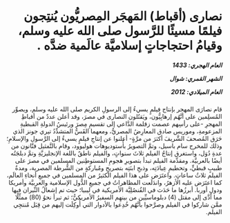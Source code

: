 <h1 dir="rtl">نصارى (أقباط) المَهجَر المِصريُّون يُنتِجون فيلمًا مسيئًا للرَّسول صلى الله عليه وسلم، وقيامُ احتجاجاتٍ إسلاميَّة عالَمية ضدَّه .</h1>

<h5 dir="rtl">العام الهجري:  1433

الشهر القمري: شوال

العام الميلادي: 2012</h5>

<p dir="rtl">قام نصارَى المهجر بإنتاج فيلمٍ يسيءُ إلى الرسولِ الكريم صلى الله عليه وسلم، ويصوِّر المُسلِمين على أنَّهُم إرهابِيُّون، ويَقتُلون النصارى في مصرَ، وقد أعلن عددٌ من أقباطِ المهجرِ -على رأسِهم عصمت زقلمة الدَّاعي إلى تقسيمِ مِصرَ ورئيسُ الدولةِ القبطيةِ المزعومةِ، وموريس صادق المعارِضُ المصريُّ، ومعهما القَسُّ المتشدِّدُ تيري جونز الذي حَرَق المُصحفَ الشَّريفَ أكثرَ من مرَّةٍ- أعلنوا عن إنتاجِ فيلمٍ يسيءُ إلى الرَّسول والإسلامِ؛ وذلك للمخرج سام باسيل، وتمَّ التصويرُ بأُستوديوهات هوليوود، وقام بالتَّمثيل فنَّانون من عدةِ دُوَل، واستغرق إنتاجُ الفيلم ثلاثَ سنواتٍ، والفيلم ناطقٌ باللغة الإنجليزيَّةِ وتمَّ دبلجَتُه أيضًا بالعربيَّة. ومقدِّمة الفيلم تبدأ بتصويرِ هجومِ المستوطِنين المسلمين في مصرَ على طبيبٍ قبطيٍّ، وتحطيمِ عِيادَتِه، وذبحِ ابنَتِه بتصريحٍ ومُباركةٍ من الشُّرطة المصرية، ومدةُ الفيلم ثلاثُ ساعاتٍ. واعتَرَض على هذا الفيلم الكثيرُ من المسلمين في جميعِ أنحاءِ العالَم، كما اعتَرَض عليه الأزهرُ، واندَلَعت المظاهراتُ في جميعِ الدُّول الإسلامية والعربيَّة وأمريكا ودولِ أوربا. أبرزُها ما حَدَث في القُنصُلِيَّة الأمريكية في ليبيا؛ حيث تم إشعالُ النِّيران فيها مما أدَّى إلى مقتل (4) دبلوماسيِّين من بينهِم السفيرُ الأمريكيُّ؛ ثم تبرأ نحوُ (80) ممثِّلًا ممَّن شاركوا في الفيلم وصرَّحوا بأنَّهُم خُدِعوا بالأدوار التي أُوكِلَت إليهم من قِبَل مُنتجِي الفيلم.</p></br>
